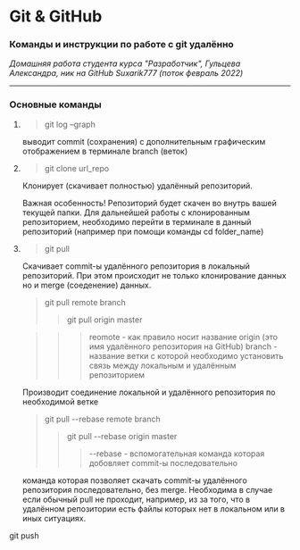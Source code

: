 # Git & GitHub
### Команды и инструкции по работе с git удалённо

*Домашняя работа студента курса "Разработчик", Гульцева Александра, ник на GitHub Suxarik777 (поток февраль 2022)*

---

### Основные команды

1. > git log –graph 

    выводит commit (сохранения) с дополнительным графическим отображением в терминале branch (веток)

2. > git clone url_repo

    Клонирует (скачивает полностью) удалённый репозиторий. 
    
    Важная особенность! Репозиторий будет скачен во внутрь вашей текущей папки. Для дальнейшей работы с клонированным репозиторием, необходимо перейти в терминале в данный репозиторий (например при помощи команды cd folder_name)

3. > git pull
    
    Скачивает commit-ы удалённого репозитория в локальный репозиторий. При этом происходит не только клонирование данных но и merge (соеденение) данных.

    > git pull remote branch
    >>git pull origin master

    >>>reomote - как правило носит название origin (это имя удалённого репозитория на GitHub)
    branch - название ветки с которой необходимо установить связь между локальным и удалённым репозиторием 

    Производит соединение локальной и удалённого репозитория по необходимой ветке
    
    > git pull --rebase remote branch
    >>git pull --rebase origin master
    >>> --rebase - вспомогательная команда которая добовляет commit-ы последовательно

    команда которая позволяет скачать commit-ы удалённого репозитория последовательно, без merge. Необходима в случае если обычный pull не проходит, например, из за того, что в удалённом репозитории есть файлы которых нет в локальном или в иных ситуациях.

git push
